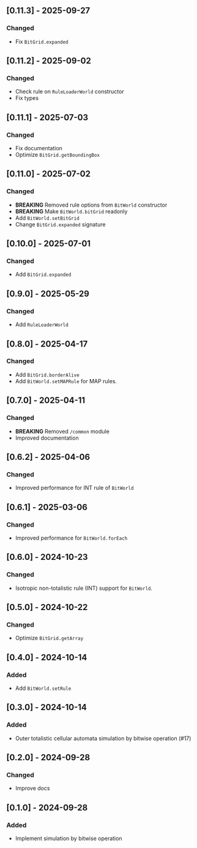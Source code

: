 ## [0.11.3] - 2025-09-27

### Changed

- Fix `BitGrid.expanded`

## [0.11.2] - 2025-09-02

### Changed

- Check rule on `RuleLoaderWorld` constructor
- Fix types

## [0.11.1] - 2025-07-03

### Changed

- Fix documentation
- Optimize `BitGrid.getBoundingBox`

## [0.11.0] - 2025-07-02

### Changed

- **BREAKING** Removed rule options from `BitWorld` constructor
- **BREAKING** Make `BitWorld.bitGrid` readonly
- Add `BitWorld.setBitGrid`
- Change `BitGrid.expanded` signature

## [0.10.0] - 2025-07-01

### Changed

- Add `BitGrid.expanded`

## [0.9.0] - 2025-05-29

### Changed

- Add `RuleLoaderWorld`

## [0.8.0] - 2025-04-17

### Changed

- Add `BitGrid.borderAlive`
- Add `BitWorld.setMAPRule` for MAP rules.

## [0.7.0] - 2025-04-11

### Changed

- **BREAKING** Removed `/common` module
- Improved documentation

## [0.6.2] - 2025-04-06

### Changed

- Improved performance for INT rule of `BitWorld`

## [0.6.1] - 2025-03-06

### Changed

- Improved performance for `BitWorld.forEach`

## [0.6.0] - 2024-10-23

### Changed

- Isotropic non-totalistic rule (INT) support for `BitWorld`.

## [0.5.0] - 2024-10-22

### Changed

- Optimize `BitGrid.getArray`

## [0.4.0] - 2024-10-14

### Added

- Add `BitWorld.setRule`

## [0.3.0] - 2024-10-14

### Added

- Outer totalistic cellular automata simulation by bitwise operation (#17)

## [0.2.0] - 2024-09-28

### Changed

- Improve docs

## [0.1.0] - 2024-09-28

### Added

- Implement simulation by bitwise operation
